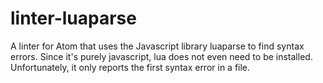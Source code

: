 # linter-luaparse

A linter for Atom that uses the Javascript library luaparse to find syntax errors. Since it's purely javascript, lua does not even need to be installed. Unfortunately, it only reports the first syntax error in a file.
